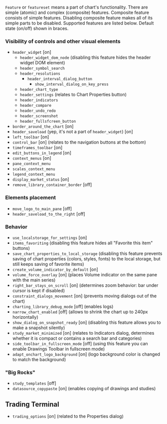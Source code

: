 `Feature` or `featureset` means a part of chart's functionality. There are simple (atomic) and complex (composite) features. Composite feature consists of simple features. Disabling composite feature makes all of its simple parts to be disabled. Supported features are listed below. Default state (on/off) shown in braces.

### Visibility of controls and other visual elements

* `header_widget` [on]
  * `header_widget_dom_node` (disabling this feature hides the header widget DOM element)
  * `header_symbol_search`
  * `header_resolutions`
    * `header_interval_dialog_button`
      * `show_interval_dialog_on_key_press`
  * `header_chart_type`
  * `header_settings` (relates to Chart Properties button)
  * `header_indicators`
  * `header_compare`
  * `header_undo_redo`
  * `header_screenshot`
  * `header_fullsfcreen_button`
* `border_around_the_chart` [on]
* `header_saveload` (yep, it's not a part of `header_widget`) [on] 
* `left_toolbar` [on]
* `control_bar` [on] (relates to the navigation buttons at the bottom)
* `timeframes_toolbar` [on]
* `edit_buttons_in_legend` [on]
* `context_menus` [on]
 * `pane_context_menu`
 * `scales_context_menu`
 * `legend_context_menu`
* `display_market_status` [on]
* `remove_library_container_border` [off]

### Elements placement

* `move_logo_to_main_pane` [off]
* `header_saveload_to_the_right` [off]

### Behavior

* `use_localstorage_for_settings` [on]
 * `items_favoriting` (disabling this feature hides all "Favorite this item" buttons)
 * `save_chart_properties_to_local_storage` (disabling this feature prevents saving of chart properties (colors, styles, fonts) to the local storage, but still keeps saving of favorite items)
* `create_volume_indicator_by_default` [on]
* `volume_force_overlay` [on] (places Volume indicator on the same pane with the main series)
* `right_bar_stays_on_scroll` [on] (determines zoom behavior: bar under cursor is kept if disabled)
* `constraint_dialogs_movement` [on] (prevents moving dialogs out of the chart)
* `charting_library_debug_mode` [off] (enables logs)
* `narrow_chart_enabled` [off] (allows to shrink the chart up to 240px horizontally)
* `show_dialog_on_snapshot_ready` [on] (disabling this feature allows you to make a snapshot silently)
* `study_market_minimized` [on] (relates to Indicators dialog, determines whether it is compact or contains a search bar and categories)
* `side_toolbar_in_fullscreen_mode` [off] (using this feature you can enable Drawings Toolbar in fullscreen mode)
* `adapt_onchart_logo_background` [on] (logo background color is changed to match the background)

### "Big Rocks"

* `study_templates` [off]
* `datasource_copypaste` [on] (enables copying of drawings and studies)


## Trading Terminal

* `trading_options` [on] (related to the Properties dialog)